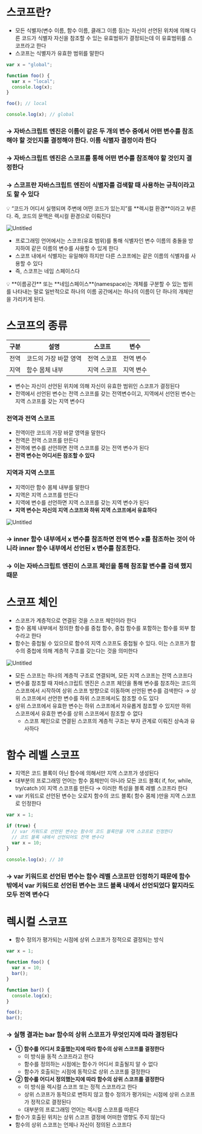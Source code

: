 # 스코프란?

- 모든 식별자(변수 이름, 함수 이름, 클래그 이름 등)는 자신이 선언된 위치에 의해 다른 코드가 식별자 자신을 참조할 수 있는 유효범위가 결정되는데 이 유효범위를 스코프라고 한다
- 스코프는 식별자가 유효한 범위를 말한다

```jsx
var x = "global";

function foo() {
  var x = "local";
  console.log(x);
}

foo(); // local

console.log(x); // global
```

### → 자바스크립트 엔진은 이름이 같은 두 개의 변수 중에서 어떤 변수를 참조해야 할 것인지를 결정해야 한다. 이름 식별자 결정이라 한다

### → 자바스크립트 엔진은 스코프를 통해 어떤 변수를 참조해야 할 것인지 결정한다

### → 스코프란 자바스크립트 엔진이 식별자를 검색할 때 사용하는 규칙이라고도 할 수 있다

<aside>
💡 “코드가 어디서 실행되며 주변에 어떤 코드가 있는지”를 **렉시컬 환경**이라고 부른다. 즉, 코드의 문맥은 렉시컬 환경으로 이뤄진다

</aside>

![Untitled](https://s3-us-west-2.amazonaws.com/secure.notion-static.com/e6ce2eaf-6c57-4865-9a60-2d0c7bc018bb/Untitled.png)

- 프로그래밍 언어에서는 스코프(유효 범위)를 통해 식별자인 변수 이름의 충돌을 방지하여 같은 이름의 변수를 사용할 수 있게 한다
- 스코프 내에서 식별자는 유일해야 하지만 다른 스코프에는 같은 이름의 식별자를 사용할 수 있다
- 즉, 스코프는 네임 스페이스다

<aside>
💡 **이름공간** 또는 **네임스페이스**(namespace)는 개체를 구분할 수 있는 범위를 나타내는 말로 일반적으로 하나의 이름 공간에서는 하나의 이름이 단 하나의 개체만을 가리키게 된다.

</aside>

# 스코프의 종류

| 구분 | 설명                  | 스코프      | 변수      |
| ---- | --------------------- | ----------- | --------- |
| 전역 | 코드의 가장 바깥 영역 | 전역 스코프 | 전역 변수 |
| 지역 | 함수 몸체 내부        | 지역 스코프 | 지역 변수 |

- 변수는 자신이 선언된 위치에 의해 자신이 유효한 범위인 스코프가 결정된다
- 전역에서 선언된 변수는 전역 스코프를 갖는 전역변수이고, 지역에서 선언된 변수는 지역 스코프를 갖는 지역 변수다

### 전역과 전역 스코프

- 전역이란 코드의 가장 바깥 영역을 말한다
- 전역은 전역 스코프를 만든다
- 전역에 변수를 선언하면 전역 스코프를 갖는 전역 변수가 된다
- **전역 변수는 어디서든 참조할 수 있다**

### 지역과 지역 스코프

- 지역이란 함수 몸체 내부를 말한다
- 지역은 지역 스코프를 만든다
- 지역에 변수를 선언하면 지역 스코프를 갖는 지역 변수가 된다
- **지역 변수는 자신의 지역 스코프와 하위 지역 스코프에서 유효하다**

![Untitled](https://s3-us-west-2.amazonaws.com/secure.notion-static.com/450afc36-83ba-4d92-b62c-d1c1c70a05d8/Untitled.png)

### → inner 함수 내부에서 x 변수를 참조하면 전역 변수 x를 참조하는 것이 아니라 inner 함수 내부에서 선언된 x 변수를 참조한다.

### → 이는 자바스크립트 엔진이 스코프 체인을 통해 참조할 변수를 검색 했지 때문

# 스코프 체인

- 스코프가 계층적으로 연결된 것을 스코프 체인이라 한다
- 함수 몸체 내부에서 정의한 함수를 중첩 함수, 중첩 함수를 포함하는 함수를 외부 함수라고 한다
- 함수는 중첩될 수 있으므로 함수의 지역 스코프도 중첩될 수 있다. 이는 스코프가 함수의 중첩에 의해 계층적 구조를 갖는다는 것을 의미한다

![Untitled](https://s3-us-west-2.amazonaws.com/secure.notion-static.com/300c588c-c5d5-4f5c-aed3-25567ab23dc8/Untitled.png)

- 모든 스코프는 하나의 계층적 구조로 연결되며, 모든 지역 스코프는 전역 스코프다
- 변수를 참조할 때 자바스크립트 엔진은 스코프 체인을 통해 변수를 참조하는 코드의 스코프에서 시작하여 상위 스코프 방향으로 이동하며 선언된 변수를 검색한다
  → 상위 스코프에서 선언한 변수를 하위 스코프에서도 참조할 수도 있다
- 상위 스코프에서 유효한 변수는 하위 스코프에서 자유롭게 참조할 수 있지만 하위 스코프에서 유효한 변수를 상위 스코프에서 참조할 수 없다
  - 스코프 체인으로 연결된 스코프의 계층적 구조는 부자 관계로 이뤄진 상속과 유사하다

# 함수 레벨 스코프

- 지역은 코드 블록이 아닌 함수에 의해서만 지역 스코프가 생성된다
- 대부분의 프로그래밍 언어는 함수 몸체만이 아니라 모든 코드 블록( if, for, while, try/catch )이 지역 스코프를 만든다 → 이러한 특성을 블록 레벨 스코프라 한다
- var 키워드로 선언된 변수는 오로지 함수의 코드 블록( 함수 몸체 )만을 지역 스코프로 인정한다

```jsx
var x = 1;

if (true) {
  // var 키워드로 선언된 변수는 함수의 코드 블록만을 지역 스코프로 인정한다
  // 코드 블록 내에서 선언되어도 전역 변수다
  var x = 10;
}

console.log(x); // 10
```

### → var 키워드로 선언된 변수는 함수 레벨 스코프만 인정하기 때문에 함수 밖에서 var 키워드로 선언된 변수는 코드 블록 내에서 선언되었다 할지라도 모두 전역 변수다

# 렉시컬 스코프

- 함수 정의가 평가되는 시점에 상위 스코프가 정적으로 결정되는 방식

```jsx
var x = 1;

function foo() {
  var x = 10;
  bar();
}

function bar() {
  console.log(x);
}

foo();
bar();
```

### → 실행 결과는 bar 함수의 상위 스코프가 무엇인지에 따라 결정된다

- **① 함수를 어디서 호출했는지에 따라 함수의 상위 스코프를 결정한다**
  - 이 방식을 동적 스코프라고 한다
  - 함수를 정의하는 시점에는 함수가 어디서 호출될지 알 수 없다
  - 함수가 호출되는 시점에 동적으로 상위 스코프를 결정한다
- **② 함수를 어디서 정의했는지에 따라 함수의 상위 스코프를 결정한다**
  - 이 방식을 렉시컬 스코프 또는 정적 스코프라고 한다
  - 상위 스코프가 동적으로 변하지 않고 함수 정의가 평가되는 시점에 상위 스코프가 정적으로 결정된다
  - 대부분의 프로그래밍 언어는 렉시컬 스코프를 따른다
- 함수가 호출된 위치는 상위 스코프 결정에 어떠한 영향도 주지 않는다
- 함수의 상위 스코프는 언제나 자신이 정의된 스코프다

